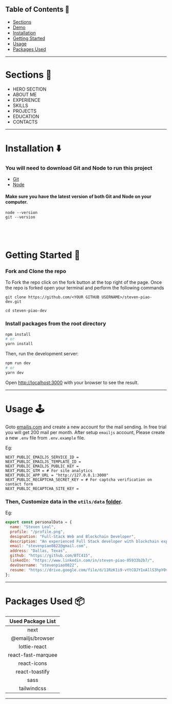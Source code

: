 
## Table of Contents :scroll:

- [Sections](#sections-bookmark)
- [Demo](#demo-movie_camera)
- [Installation](#installation-arrow_down)
- [Getting Started](#getting-started-dart)
- [Usage](#usage-joystick)
- [Packages Used](#packages-used-package)

---

# Sections :bookmark:

- HERO SECTION
- ABOUT ME
- EXPERIENCE
- SKILLS
- PROJECTS
- EDUCATION
- CONTACTS

---

# Installation :arrow_down:

### You will need to download Git and Node to run this project

- [Git](https://git-scm.com/downloads)
- [Node](https://nodejs.org/en/download/)

#### Make sure you have the latest version of both Git and Node on your computer.

```
node --version
git --version
```

## <br />

# Getting Started :dart:

### Fork and Clone the repo

To Fork the repo click on the fork button at the top right of the page. Once the repo is forked open your terminal and perform the following commands

```
git clone https://github.com/<YOUR GITHUB USERNAME>/steven-piao-dev.git

cd steven-piao-dev
```

### Install packages from the root directory

```bash
npm install
# or
yarn install
```

Then, run the development server:

```bash
npm run dev
# or
yarn dev
```

Open [http://localhost:3000](http://localhost:3000) with your browser to see the result.

---

# Usage :joystick:

Goto [emailjs.com](https://www.emailjs.com/) and create a new account for the mail sending. In free trial you will get 200 mail per month. After setup `emailjs` account, Please create a new `.env` file from `.env.example` file.

Eg:

```env
NEXT_PUBLIC_EMAILJS_SERVICE_ID =
NEXT_PUBLIC_EMAILJS_TEMPLATE_ID =
NEXT_PUBLIC_EMAILJS_PUBLIC_KEY =
NEXT_PUBLIC_GTM = # For site analytics
NEXT_PUBLIC_APP_URL = "http://127.0.0.1:3000"
NEXT_PUBLIC_RECAPTCHA_SECRET_KEY = # For captcha verification on contact form
NEXT_PUBLIC_RECAPTCHA_SITE_KEY =
```

### Then, Customize data in the `utils/data` [folder](https://github.com/BTC415/developer-portfolio/tree/main/utils/data).

Eg:

```javascript
export const personalData = {
  name: "Steven Leal",
  profile: "/profile.png",
  designation: "Full-Stack Web and Blockchain Developer",
  description: "An experienced Full Stack developer with blockchain experience, who likes challenges. Had the opportunity to work on various fields of the software engineering, including Frontend and Backend development, CI/CD pipelines, Blockchain Smart Contract development and Web3 integration. Always trying to overcome challenging situations, while continuous learning and continuous development in each day, without skipping.",
  email: "stevenpiao0822@gmail.com",
  address: "Dallas, Texas",
  github: "https://github.com/BTC415",
  linkedIn: "https://www.linkedin.com/in/steven-piao-05933b2b7/",
  devUsername: "stevenpiao0822",
  resume: "https://drive.google.com/file/d/11RzK1i9-vYtCOJY1xAllS3hpY0vO7wl5/view?usp=sharing"
};

```
---

# Packages Used :package:

| Used Package List  |
| :----------------: |
|        next        |
|  @emailjs/browser  |
|    lottie-react    |
| react-fast-marquee |
|    react-icons     |
|   react-toastify   |
|        sass        |
|    tailwindcss     |

---
